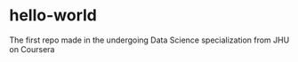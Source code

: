 # hello-world
The first repo made in the undergoing Data Science specialization from JHU on Coursera
